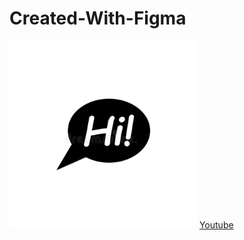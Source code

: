 # Created-With-Figma
<img width="300" height="300" src="images/photo_2021-10-10_19-01-42.jpg"><img>
<a width=15 href="https://youtu.be/R6euByfGaN4?t=135">Youtube<a>
